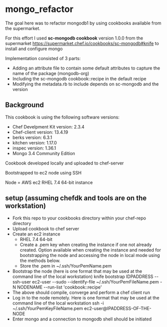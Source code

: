 # mongo_refactor

The goal here was to refactor mongodb1 by using cookbooks available from the supermarket.

For this effort I used **sc-mongodb cookbook** version 1.0.0 from the supermarket https://supermarket.chef.io/cookbooks/sc-mongodb#knife to install and configure mongo

Implementation consisted of 3 parts:
- Adding an attribute file to contain some default attributes to capture the name of the package (mongodb-org) 
- Including the sc-mongodb cookbook::recipe in the default recipe
- Modifying the metadata.rb to include depends on sc-mongodb and the version

## Background

This cookbook is using the following software versions:
- Chef Develpment Kit version: 2.3.4
- Chef-client version: 13.4.19
- berks version: 6.3.1
- kitchen version: 1.17.0
- inspec version: 1.36.1
- Mongo 3.4 Community Edition

Cookbook developed locally and uploaded to chef-server

Bootstrapped to ec2 node using SSH

Node = AWS ec2 RHEL 7.4 64-bit instance

## setup (assuming chefdk and tools are on the workstation)

- Fork this repo to your cookbooks directory within your chef-repo directory
- Upload cookbook to chef server
- Create an ec2 instance
    - RHEL 7.4 64-bit
    - Create a .pem key when creating the instance if one not already created.  Option available when creating the instance         and needed for bootstrapping the node and accessing the node in local mode using the methods below.
    - Store the .pem in ~/.ssh/YourPemName.pem
- Bootstrap the node (here is one format that may be used at the command line of the local workstation)
  knife bootstrap IDPADDRESS --ssh-user ec2-user --sudo --identify-file ~/.ssh/YourPemFileName.pem -N NODENAME --run-list 'cookbook::recipe'
- The above should compile, converge and perform a chef client run
- Log in to the node remotely.  Here is one format that may be used at the command line of the local workstation
        ssh -i ~/.ssh/YourPemKeyFileName.pem ec2-user@IPADDRESS-OF-THE-NODE
- Enter mongo and a connection to mongodb shell should be initiated

